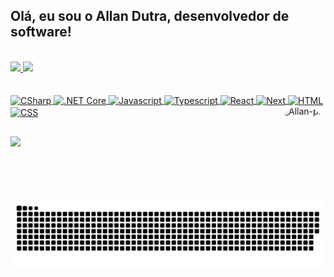 ## Olá, eu sou o Allan Dutra, desenvolvedor de software!

<br>

<div>
  <a href="https://github.com/AllanDutra">
  <img height="180em" src="https://github-readme-stats.vercel.app/api?username=AllanDutra&show_icons=true&theme=midnight-purple&include_all_commits=true&count_private=true"/>
  <img height="180em" src="https://github-readme-stats.vercel.app/api/top-langs/?username=AllanDutra&layout=compact&langs_count=7&theme=midnight-purple"/>
</div>
  
  <br>
  
<div style="display: inline_block"><br>
  <img align="center" alt="CSharp" height="30" width="40" src="https://cdn.jsdelivr.net/gh/devicons/devicon/icons/csharp/csharp-original.svg" />
  <img align="center" alt=".NET Core" height="30" width="40" src="https://cdn.jsdelivr.net/gh/devicons/devicon/icons/dotnetcore/dotnetcore-original.svg" />
  <img align="center" alt="Javascript" height="30" width="40" src="https://cdn.jsdelivr.net/gh/devicons/devicon/icons/javascript/javascript-original.svg" />
  <img align="center" alt="Typescript" height="30" width="40" src="https://cdn.jsdelivr.net/gh/devicons/devicon/icons/typescript/typescript-original.svg" />
  <img align="center" alt="React" height="30" width="40" src="https://cdn.jsdelivr.net/gh/devicons/devicon/icons/react/react-original.svg" />
  <img align="center" alt="Next" height="30" width="40" src="https://cdn.jsdelivr.net/gh/devicons/devicon/icons/nextjs/nextjs-original.svg" />
  <img align="center" alt="HTML" height="30" width="40" src="https://cdn.jsdelivr.net/gh/devicons/devicon/icons/html5/html5-original.svg" />
  <img align="center" alt="CSS" height="30" width="40" src="https://cdn.jsdelivr.net/gh/devicons/devicon/icons/css3/css3-original.svg" />
  <img align="right" alt="Allan-pic" height="150" style="border-radius:50px;" src="https://ik.imagekit.io/ghmg33v8b/github-avatar-sem-background_zWpU2dKy8.png?ik-sdk-version=javascript-1.4.3&updatedAt=1673741116163" />
</div>
  
  ##
  
<div>
  <a href="https://www.linkedin.com/in/allan-dutra-308a8520a/"><img src="https://img.shields.io/badge/LinkedIn-0077B5?style=for-the-badge&logo=linkedin&logoColor=white" target="_blank" /></a>
</div>
 
 <br>
 <br>

![Snake animation](https://github.com/AllanDutra/allandutra/blob/output/github-contribution-grid-snake.svg)
